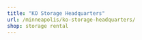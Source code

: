 ```yaml
---
title: "KO Storage Headquarters"
url: /minneapolis/ko-storage-headquarters/
shop: storage rental
---
```

